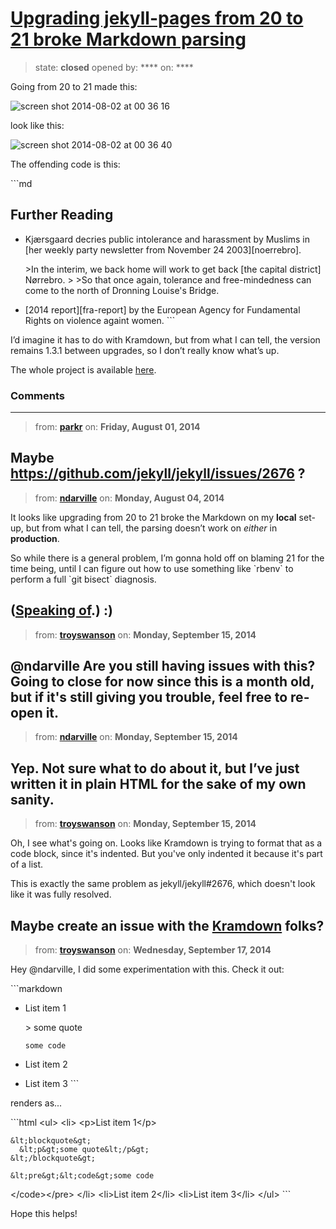 # [Upgrading jekyll-pages from 20 to 21 broke Markdown parsing](https://github.com/jekyll/jekyll-help/issues/110)

> state: **closed** opened by: **** on: ****

Going from 20 to 21 made this:

![screen shot 2014-08-02 at 00 36 16](https://cloud.githubusercontent.com/assets/198682/3785950/f4d9a36c-19cc-11e4-85e0-351814dadaf8.png)

look like this:

![screen shot 2014-08-02 at 00 36 40](https://cloud.githubusercontent.com/assets/198682/3785946/ed2d3408-19cc-11e4-83fe-87174a86b7da.png)

The offending code is this:

&#x60;&#x60;&#x60;md
## Further Reading
* Kjærsgaard decries public intolerance and harassment by Muslims in [her weekly party newsletter from November 24 2003][noerrebro].

    &gt;In the interim, we back home will work to get back [the capital district] Nørrebro.
    &gt;
    &gt;So that once again, tolerance and free-mindedness can come to the north of Dronning Louise&#x27;s Bridge.
* [2014 report][fra-report] by the European Agency for Fundamental Rights on violence againt women.
&#x60;&#x60;&#x60;

I’d imagine it has to do with Kramdown, but from what I can tell, the version remains 1.3.1 between upgrades, so I don’t really know what’s up.

The whole project is available [here](http://github.com/hafniatimes/hafniatimes.github.io).

### Comments

---
> from: [**parkr**](https://github.com/jekyll/jekyll-help/issues/110#issuecomment-50944287) on: **Friday, August 01, 2014**

Maybe https://github.com/jekyll/jekyll/issues/2676 ?
---
> from: [**ndarville**](https://github.com/jekyll/jekyll-help/issues/110#issuecomment-51027143) on: **Monday, August 04, 2014**

It looks like upgrading from 20 to 21 broke the Markdown on my **local** set-up, but from what I can tell, the parsing doesn’t work on *either* in **production**.

So while there is a general problem, I’m gonna hold off on blaming 21 for the time being, until I can figure out how to use something like &#x60;rbenv&#x60; to perform a full &#x60;git bisect&#x60; diagnosis.

([Speaking of](https://github.com/jekyll/jekyll/issues/1997).) :)
---
> from: [**troyswanson**](https://github.com/jekyll/jekyll-help/issues/110#issuecomment-55643927) on: **Monday, September 15, 2014**

@ndarville Are you still having issues with this? Going to close for now since this is a month old, but if it&#x27;s still giving you trouble, feel free to re-open it.
---
> from: [**ndarville**](https://github.com/jekyll/jekyll-help/issues/110#issuecomment-55659022) on: **Monday, September 15, 2014**

Yep. Not sure what to do about it, but I’ve just written it in plain HTML for the sake of my own sanity.
---
> from: [**troyswanson**](https://github.com/jekyll/jekyll-help/issues/110#issuecomment-55660083) on: **Monday, September 15, 2014**

Oh, I see what&#x27;s going on. Looks like Kramdown is trying to format that as a code block, since it&#x27;s indented. But you&#x27;ve only indented it because it&#x27;s part of a list.

This is exactly the same problem as jekyll/jekyll#2676, which doesn&#x27;t look like it was fully resolved.

Maybe create an issue with the [Kramdown](https://github.com/gettalong/kramdown) folks?
---
> from: [**troyswanson**](https://github.com/jekyll/jekyll-help/issues/110#issuecomment-55973451) on: **Wednesday, September 17, 2014**

Hey @ndarville, I did some experimentation with this. Check it out:

&#x60;&#x60;&#x60;markdown
* List item 1

  &gt; some quote
  
      some code

* List item 2
* List item 3
&#x60;&#x60;&#x60;

renders as...

&#x60;&#x60;&#x60;html
&lt;ul&gt;
  &lt;li&gt;
    &lt;p&gt;List item 1&lt;/p&gt;

    &lt;blockquote&gt;
      &lt;p&gt;some quote&lt;/p&gt;
    &lt;/blockquote&gt;

    &lt;pre&gt;&lt;code&gt;some code
&lt;/code&gt;&lt;/pre&gt;
  &lt;/li&gt;
  &lt;li&gt;List item 2&lt;/li&gt;
  &lt;li&gt;List item 3&lt;/li&gt;
&lt;/ul&gt;
&#x60;&#x60;&#x60;

Hope this helps!
